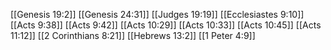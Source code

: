 [[Genesis 19:2]]
[[Genesis 24:31]]
[[Judges 19:19]]
[[Ecclesiastes 9:10]]
[[Acts 9:38]]
[[Acts 9:42]]
[[Acts 10:29]]
[[Acts 10:33]]
[[Acts 10:45]]
[[Acts 11:12]]
[[2 Corinthians 8:21]]
[[Hebrews 13:2]]
[[1 Peter 4:9]]
